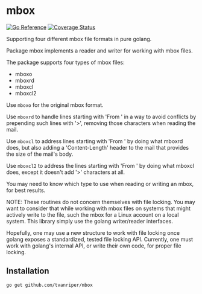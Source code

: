# mbox

[![Go Reference](https://pkg.go.dev/badge/golang.org/x/example.svg)](https://pkg.go.dev/github.com/tvanriper/mbox)
[![Coverage Status](https://coveralls.io/repos/github/tvanriper/mbox/badge.svg?branch=main)](https://coveralls.io/github/tvanriper/mbox?branch=main)

Supporting four different mbox file formats in pure golang.

Package mbox implements a reader and writer for working with mbox files.

The package supports four types of mbox files:

- mboxo
- mboxrd
- mboxcl
- mboxcl2

Use `mboxo` for the original mbox format.

Use `mboxrd` to handle lines starting with 'From ' in a way to avoid
conflicts by prepending such lines with '>', removing those characters when
reading the mail.

Use `mboxcl` to address lines starting with 'From ' by doing what mboxrd
does, but also adding a 'Content-Length' header to the mail that provides the
size of the mail's body.

Use `mboxcl2` to address the lines starting with 'From ' by doing what
mboxcl does, except it doesn't add '>' characters at all.

You may need to know which type to use when reading or writing an mbox, for
best results.

NOTE: These routines do not concern themselves with file locking. You may want
to consider that while working with mbox files on systems that might actively
write to the file, such the mbox for a Linux account on a local system. This
library simply use the golang writer/reader interfaces.

Hopefully, one may use a new structure to work with file locking once golang
exposes a standardized, tested file locking API.  Currently, one must work with
golang's internal API, or write their own code, for proper file locking.

## Installation

```bash
go get github.com/tvanriper/mbox
```

